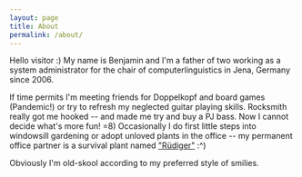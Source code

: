 ```yaml
---
layout: page
title: About
permalink: /about/
---
```


Hello visitor :) My name is Benjamin and I'm a father of two working as a system administrator for the chair of computerlinguistics in Jena, Germany since 2006.

If time permits I'm meeting friends for Doppelkopf and board games (Pandemic!) or try to refresh my neglected guitar playing skills. Rocksmith really got me hooked -- and made me try and buy a PJ bass. Now I cannot decide what's more fun! =8)
Occasionally I do first little steps into windowsill gardening or adopt unloved plants in the office -- my permanent office partner is a survival plant named ["Rüdiger"](https://en.wikipedia.org/wiki/R%C3%BCdiger_Nehberg "Rüdiger Nehberg") :^)

Obviously I'm old-skool according to my preferred style of smilies.
